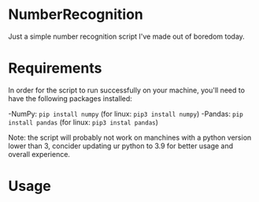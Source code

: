 # NumberRecognition
Just a simple number recognition script I've made out of boredom today.

# Requirements
In order for the script to run successfully on your machine, you'll need to have the following packages installed:

-NumPy: `pip install numpy` (for linux: `pip3 install numpy`)
-Pandas: `pip install pandas` (for linux: `pip3 instal pandas`)

Note: the script will probably not work on manchines with a python version lower than 3, concider updating ur python to 3.9 for better usage and overall experience.

# Usage

